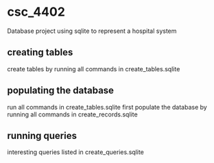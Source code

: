 # csc_4402
Database project using sqlite to represent a hospital system

## creating tables
create tables by running all commands in create_tables.sqlite

## populating the database
run all commands in create_tables.sqlite first
populate the database by running all commands in create_records.sqlite

## running queries
interesting queries listed in create_queries.sqlite
